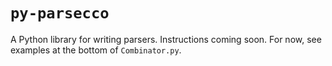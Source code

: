 # `py-parsecco`

A Python library for writing parsers.  Instructions coming soon.  For now, see examples at the bottom of `Combinator.py`.